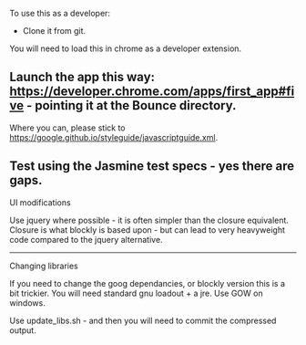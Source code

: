 To use this as a developer:
* Clone it from git.

You will need to load this in chrome as a developer extension. 

Launch the app this way: 
https://developer.chrome.com/apps/first_app#five - pointing it at the Bounce directory.
---
Where you can, please stick to https://google.github.io/styleguide/javascriptguide.xml.

Test using the Jasmine test specs - yes there are gaps.
---
UI modifications

Use jquery where possible - it is often simpler than the closure equivalent.
Closure is what blockly is based upon - but can lead to very heavyweight code compared to the jquery alternative.

---
Changing libraries

If you need to change the goog dependancies, or blockly version this is a bit trickier. 
You will need standard gnu loadout + a jre. Use GOW on windows.

Use update_libs.sh - and then you will need to commit the compressed output.

